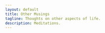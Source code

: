 ```yaml
---
layout: default
title: Other Musings
tagline: Thoughts on other aspects of life.
description: Meditations.
---
```


